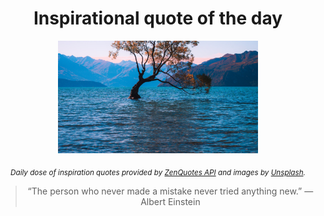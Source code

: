 
<div align="center">

# Inspirational quote of the day

<img src="./data/photo.jpeg" alt="Beautiful nature photo" width="320" height="180">

<sub><i>Daily dose of inspiration quotes provided by [ZenQuotes API](https://zenquotes.io/) and images by [Unsplash](https://unsplash.com/).</i></sub>


<blockquote>&ldquo;The person who never made a mistake never tried anything new.&rdquo; &mdash; <footer>Albert Einstein</footer></blockquote>

</div>
